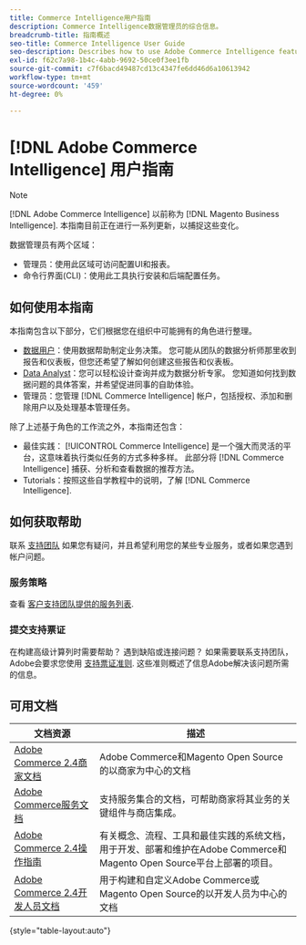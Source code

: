 ```yaml
---
title: Commerce Intelligence用户指南
description: Commerce Intelligence数据管理员的综合信息。
breadcrumb-title: 指南概述
seo-title: Commerce Intelligence User Guide
seo-description: Describes how to use Adobe Commerce Intelligence features used to gain insights from Adobe Commerce or Magento Open Source data, along with other third-party data sources.
exl-id: f62c7a98-1b4c-4abb-9692-50ce0f3ee1fb
source-git-commit: c7f6bacd49487cd13c4347fe6dd46d6a10613942
workflow-type: tm+mt
source-wordcount: '459'
ht-degree: 0%

---
```



# [!DNL Adobe Commerce Intelligence] 用户指南

>[!NOTE]
>
>[!DNL Adobe Commerce Intelligence] 以前称为 [!DNL Magento Business Intelligence]. 本指南目前正在进行一系列更新，以捕捉这些变化。

数据管理员有两个区域：

- 管理员：使用此区域可访问配置UI和报表。
- 命令行界面(CLI)：使用此工具执行安装和后端配置任务。

## 如何使用本指南

本指南包含以下部分，它们根据您在组织中可能拥有的角色进行整理。

- [数据用户](data-user.md)：使用数据帮助制定业务决策。 您可能从团队的数据分析师那里收到报告和仪表板，但您还希望了解如何创建这些报告和仪表板。
- [Data Analyst](data-analyst.md)：您可以轻松设计查询并成为数据分析专家。 您知道如何找到数据问题的具体答案，并希望促进同事的自助体验。
- 管理员：您管理 [!DNL Commerce Intelligence] 帐户，包括授权、添加和删除用户以及处理基本管理任务。

除了上述基于角色的工作流之外，本指南还包含：

- 最佳实践： [!UICONTROL Commerce Intelligence] 是一个强大而灵活的平台，这意味着执行类似任务的方式多种多样。 此部分将 [!DNL Commerce Intelligence] 捕获、分析和查看数据的推荐方法。
- Tutorials：按照这些自学教程中的说明，了解 [!DNL Commerce Intelligence].

## 如何获取帮助

联系 [支持团队](https://experienceleague.adobe.com/docs/commerce-knowledge-base/kb/troubleshooting/miscellaneous/mbi-service-policies.html) 如果您有疑问，并且希望利用您的某些专业服务，或者如果您遇到帐户问题。

### 服务策略

查看 [客户支持团队提供的服务列表](https://experienceleague.adobe.com/docs/commerce-knowledge-base/kb/troubleshooting/miscellaneous/mbi-service-policies.html).

### 提交支持票证

在构建高级计算列时需要帮助？ 遇到缺陷或连接问题？ 如果需要联系支持团队，Adobe会要求您使用 [支持票证准则](https://experienceleague.adobe.com/docs/commerce-knowledge-base/kb/troubleshooting/miscellaneous/mbi-service-policies.html). 这些准则概述了信息Adobe解决该问题所需的信息。

## 可用文档

| 文档资源 | 描述 |
|----------------------- | ----------- |
| [Adobe Commerce 2.4商家文档](https://experienceleague.adobe.com/docs/commerce-admin/user-guides/home.html) | Adobe Commerce和Magento Open Source的以商家为中心的文档 |
| [Adobe Commerce服务文档](https://experienceleague.adobe.com/docs/commerce-merchant-services/user-guides/home.html) | 支持服务集合的文档，可帮助商家将其业务的关键组件与商店集成。 |
| [Adobe Commerce 2.4操作指南](https://experienceleague.adobe.com/docs/commerce-operations/operational-guides/home.html) | 有关概念、流程、工具和最佳实践的系统文档，用于开发、部署和维护在Adobe Commerce和Magento Open Source平台上部署的项目。 |
| [Adobe Commerce 2.4开发人员文档](https://developer.adobe.com/commerce/) | 用于构建和自定义Adobe Commerce或Magento Open Source的以开发人员为中心的文档 |

{style="table-layout:auto"}
